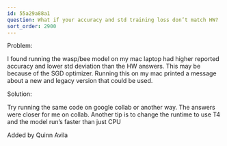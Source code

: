 ```yaml
---
id: 55a29a88a1
question: What if your accuracy and std training loss don’t match HW?
sort_order: 2900
---
```


Problem:

I found running the wasp/bee model on my mac laptop had higher reported accuracy and lower std deviation than the HW answers. This may be because of the SGD optimizer. Running this on my mac printed a message about a new and legacy version that could be used.

Solution:

Try running the same code on google collab or another way. The answers were closer for me on collab. Another tip is to change the runtime to use T4 and the model run’s faster than just CPU

Added by Quinn Avila

